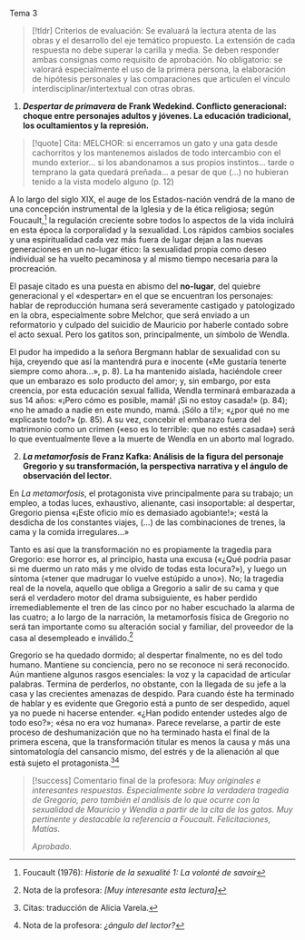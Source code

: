 Tema 3

> [!tldr] Criterios de evaluación:
> Se evaluará la lectura atenta de las obras y el desarrollo del eje temático propuesto. La extensión de cada respuesta no debe superar la carilla y media. Se deben responder ambas consignas como requisito de aprobación. No obligatorio: se valorará especialmente el uso de la primera persona, la elaboración de hipótesis personales y las comparaciones que articulen el vínculo interdisciplinar/intertextual con otras obras.

1) ***Despertar de primavera* de Frank Wedekind. Conflicto generacional: choque entre personajes adultos y jóvenes. La educación tradicional, los ocultamientos y la represión.**

> [!quote] Cita:
> MELCHOR: si encerramos un gato y una gata desde cachorritos y los mantenemos aislados de todo intercambio con el mundo exterior… si los abandonamos a sus propios instintos… tarde o temprano la gata quedará preñada… a pesar de que (…) no hubieran tenido a la vista modelo alguno (p. 12)

A lo largo del siglo XIX, el auge de los Estados-nación vendrá de la mano de una concepción instrumental de la Iglesia y de la ética religiosa; según Foucault,[^1] la regulación creciente sobre todos lo aspectos de la vida incluirá en esta época la corporalidad y la sexualidad. Los rápidos cambios sociales y una espiritualidad cada vez más fuera de lugar dejan a las nuevas generaciones en un no-lugar ético: la sexualidad propia como deseo individual se ha vuelto pecaminosa y al mismo tiempo necesaria para la procreación.

El pasaje citado es una puesta en abismo del **no-lugar**, del quiebre generacional y el «despertar» en el que se encuentran los personajes: hablar de reproducción humana será severamente castigado y patologizado en la obra, especialmente sobre Melchor, que será enviado a un reformatorio y culpado del suicidio de Mauricio por haberle contado sobre el acto sexual. Pero los gatitos son, principalmente, un símbolo de Wendla. 

El pudor ha impedido a la señora Bergmann hablar de sexualidad con su hija, creyendo que así la mantendrá pura e inocente («Me gustaría tenerte siempre como ahora…», p. 8). La ha mantenido aislada, haciéndole creer que un embarazo es solo producto del amor; y, sin embargo, por esta creencia, por esta educación sexual fallida, Wendla terminará embarazada a sus 14 años: «¡Pero cómo es posible, mamá! ¡Si no estoy casada!» (p. 84); «no he amado a nadie en este mundo, mamá. ¡Sólo a ti!»; «¿por qué no me explicaste todo?» (p. 85). A su vez, concebir el embarazo fuera del matrimonio como un crimen («eso es lo terrible: que no estés casada») será lo que eventualmente lleve a la muerte de Wendla en un aborto mal logrado.

2) ***La metamorfosis* de Franz Kafka: Análisis de la figura del personaje Gregorio y su transformación, la perspectiva narrativa y el ángulo de observación del lector.**

En *La metamorfosis*, el protagonista vive principalmente para su trabajo; un empleo, a todas luces, exhaustivo, alienante, casi insoportable: al despertar, Gregorio piensa «¡Este oficio mío es demasiado agobiante!»; «está la desdicha de los constantes viajes, (…) de las combinaciones de trenes, la cama y la comida irregulares…»

Tanto es así que la transformación no es propiamente la tragedia para Gregorio: ese horror es, al principio, hasta una excusa («¿Qué podría pasar si me duermo un rato más y me olvido de todas esta locura?»), y luego un síntoma («tener que madrugar lo vuelve estúpido a uno»). No; la tragedia real de la novela, aquello que obliga a Gregorio a salir de su cama y que será el verdadero motor del drama subsiguiente, es haber perdido irremediablemente el tren de las cinco por no haber escuchado la alarma de las cuatro; a lo largo de la narración, la metamorfosis física de Gregorio no será tan importante como su alteración social y familiar, del proveedor de la casa al desempleado e inválido.[^2]

Gregorio se ha quedado dormido; al despertar finalmente, no es del todo humano. Mantiene su conciencia, pero no se reconoce ni será reconocido. Aún mantiene algunos rasgos esenciales: la voz y la capacidad de articular palabras. Termina de perderlos, no obstante, con la llegada de su jefe a la casa y las crecientes amenazas de despido. Para cuando éste ha terminado de hablar y es evidente que Gregorio está a punto de ser despedido, aquel ya no puede ni hacerse entender. «¿Han podido entender ustedes algo de todo eso?»; «ésa no era voz humana». Parece revelarse, a partir de este proceso de deshumanización que no ha terminado hasta el final de la primera escena, que la transformación titular es menos la causa y más una sintomatología del cansancio mismo, del estrés y de la alienación al que está sujeto el protagonista.[^3][^4] 

>[!success] Comentario final de la profesora:
> *Muy originales e interesantes respuestas.*
> *Especialmente sobre la verdadera tragedia de Gregorio, pero también el análisis de lo que ocurre con la sexualidad de Mauricio y Wendla a partir de la cita de los gatos. Muy pertinente y destacable la referencia a Foucault.*
> *Felicitaciones, Matías.*
> 
> *Aprobado.*

[^1]: Foucault (1976): _Historie de la sexualité 1: La volonté de savoir_
[^2]: Nota de la profesora: _\[Muy interesante esta lectura\]_
[^3]: Citas: traducción de Alicia Varela.
[^4]: Nota de la profesora: *¿ángulo del lector?*
